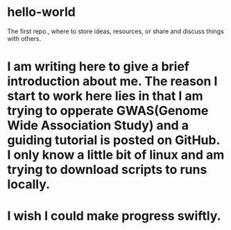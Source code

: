 # hello-world
The first repo., where to store ideas, resources, or share and discuss things with others.
# I am writing here to give a brief introduction about me. The reason I start to work here lies in that I am trying to opperate GWAS(Genome Wide Association Study) and a guiding tutorial is posted on GitHub. I only know a little bit of linux and am trying to download scripts to runs locally. 
# I wish I could make progress swiftly.
